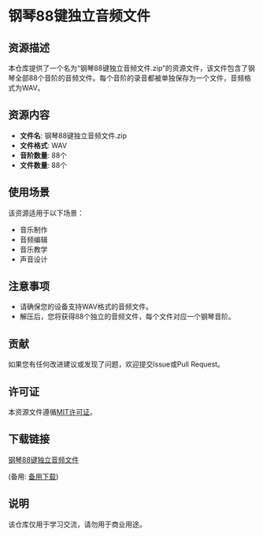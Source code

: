 # 钢琴88键独立音频文件

## 资源描述

本仓库提供了一个名为“钢琴88键独立音频文件.zip”的资源文件，该文件包含了钢琴全部88个音阶的音频文件。每个音阶的录音都被单独保存为一个文件，音频格式为WAV。

## 资源内容

- **文件名**: 钢琴88键独立音频文件.zip
- **文件格式**: WAV
- **音阶数量**: 88个
- **文件数量**: 88个

## 使用场景

该资源适用于以下场景：

- 音乐制作
- 音频编辑
- 音乐教学
- 声音设计

## 注意事项

- 请确保您的设备支持WAV格式的音频文件。
- 解压后，您将获得88个独立的音频文件，每个文件对应一个钢琴音阶。

## 贡献

如果您有任何改进建议或发现了问题，欢迎提交Issue或Pull Request。

## 许可证

本资源文件遵循[MIT许可证](LICENSE)。

## 下载链接
[钢琴88键独立音频文件](https://pan.quark.cn/s/6837786f2750) 

(备用: [备用下载](https://pan.baidu.com/s/1yzBf0RbuMudbz0PoUvtKGQ?pwd=1234))

## 说明

该仓库仅用于学习交流，请勿用于商业用途。
